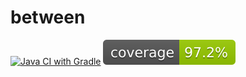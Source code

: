# between

[![Java CI with Gradle](https://github.com/arielsrv/between/actions/workflows/gradle.yml/badge.svg)](https://github.com/arielsrv/between/actions/workflows/gradle.yml)
![Coverage](.github/badges/jacoco.svg)